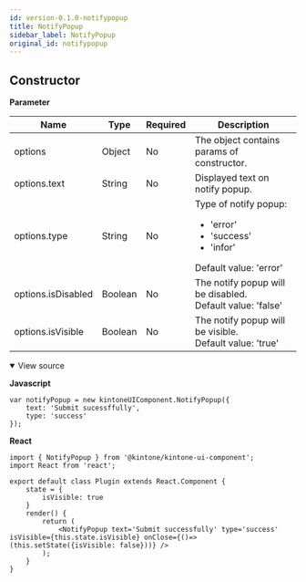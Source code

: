 ```yaml
---
id: version-0.1.0-notifypopup
title: NotifyPopup
sidebar_label: NotifyPopup
original_id: notifypopup
---
```


## Constructor

**Parameter**

| Name| Type| Required| Description |
| --- | --- | --- | --- |
|options|Object|No|The object contains params of constructor.|
|options.text|String|No|Displayed text on notify popup.|
|options.type|String|No|Type of notify popup:<ul><li> 'error' </li><li> 'success'</li><li> 'infor' </li></ul> Default value: 'error'|
|options.isDisabled|Boolean|No|The notify popup will be disabled. <br> Default value: 'false'|
|options.isVisible|Boolean|No|The notify popup will be visible. <br> Default value: 'true'|

<details class="tab-container" open>
<Summary>View source</Summary>

**Javascript**
```
var notifyPopup = new kintoneUIComponent.NotifyPopup({
    text: 'Submit sucessffully',
    type: 'success'
});
```
**React**
```
import { NotifyPopup } from '@kintone/kintone-ui-component';
import React from 'react';
   
export default class Plugin extends React.Component {
    state = {
        isVisible: true
    }
    render() {
        return (
            <NotifyPopup text='Submit successfully' type='success' isVisible={this.state.isVisible} onClose={()=>(this.setState({isVisible: false}))} />
        );
    }
}

```
</details>